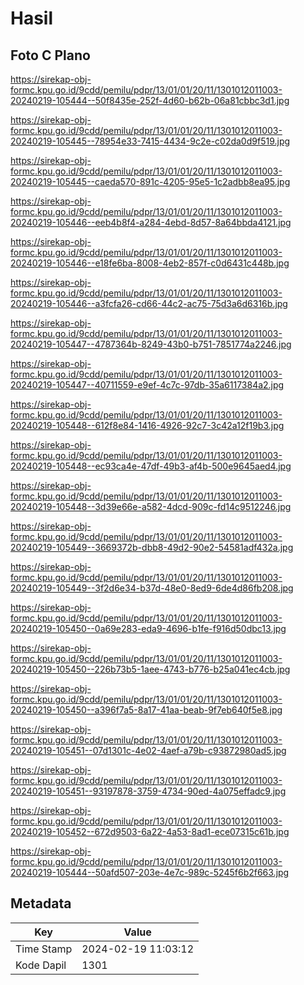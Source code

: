 # Hasil

## Foto C Plano

https://sirekap-obj-formc.kpu.go.id/9cdd/pemilu/pdpr/13/01/01/20/11/1301012011003-20240219-105444--50f8435e-252f-4d60-b62b-06a81cbbc3d1.jpg

https://sirekap-obj-formc.kpu.go.id/9cdd/pemilu/pdpr/13/01/01/20/11/1301012011003-20240219-105445--78954e33-7415-4434-9c2e-c02da0d9f519.jpg

https://sirekap-obj-formc.kpu.go.id/9cdd/pemilu/pdpr/13/01/01/20/11/1301012011003-20240219-105445--caeda570-891c-4205-95e5-1c2adbb8ea95.jpg

https://sirekap-obj-formc.kpu.go.id/9cdd/pemilu/pdpr/13/01/01/20/11/1301012011003-20240219-105446--eeb4b8f4-a284-4ebd-8d57-8a64bbda4121.jpg

https://sirekap-obj-formc.kpu.go.id/9cdd/pemilu/pdpr/13/01/01/20/11/1301012011003-20240219-105446--e18fe6ba-8008-4eb2-857f-c0d6431c448b.jpg

https://sirekap-obj-formc.kpu.go.id/9cdd/pemilu/pdpr/13/01/01/20/11/1301012011003-20240219-105446--a3fcfa26-cd66-44c2-ac75-75d3a6d6316b.jpg

https://sirekap-obj-formc.kpu.go.id/9cdd/pemilu/pdpr/13/01/01/20/11/1301012011003-20240219-105447--4787364b-8249-43b0-b751-7851774a2246.jpg

https://sirekap-obj-formc.kpu.go.id/9cdd/pemilu/pdpr/13/01/01/20/11/1301012011003-20240219-105447--40711559-e9ef-4c7c-97db-35a6117384a2.jpg

https://sirekap-obj-formc.kpu.go.id/9cdd/pemilu/pdpr/13/01/01/20/11/1301012011003-20240219-105448--612f8e84-1416-4926-92c7-3c42a12f19b3.jpg

https://sirekap-obj-formc.kpu.go.id/9cdd/pemilu/pdpr/13/01/01/20/11/1301012011003-20240219-105448--ec93ca4e-47df-49b3-af4b-500e9645aed4.jpg

https://sirekap-obj-formc.kpu.go.id/9cdd/pemilu/pdpr/13/01/01/20/11/1301012011003-20240219-105448--3d39e66e-a582-4dcd-909c-fd14c9512246.jpg

https://sirekap-obj-formc.kpu.go.id/9cdd/pemilu/pdpr/13/01/01/20/11/1301012011003-20240219-105449--3669372b-dbb8-49d2-90e2-54581adf432a.jpg

https://sirekap-obj-formc.kpu.go.id/9cdd/pemilu/pdpr/13/01/01/20/11/1301012011003-20240219-105449--3f2d6e34-b37d-48e0-8ed9-6de4d86fb208.jpg

https://sirekap-obj-formc.kpu.go.id/9cdd/pemilu/pdpr/13/01/01/20/11/1301012011003-20240219-105450--0a69e283-eda9-4696-b1fe-f916d50dbc13.jpg

https://sirekap-obj-formc.kpu.go.id/9cdd/pemilu/pdpr/13/01/01/20/11/1301012011003-20240219-105450--226b73b5-1aee-4743-b776-b25a041ec4cb.jpg

https://sirekap-obj-formc.kpu.go.id/9cdd/pemilu/pdpr/13/01/01/20/11/1301012011003-20240219-105450--a396f7a5-8a17-41aa-beab-9f7eb640f5e8.jpg

https://sirekap-obj-formc.kpu.go.id/9cdd/pemilu/pdpr/13/01/01/20/11/1301012011003-20240219-105451--07d1301c-4e02-4aef-a79b-c93872980ad5.jpg

https://sirekap-obj-formc.kpu.go.id/9cdd/pemilu/pdpr/13/01/01/20/11/1301012011003-20240219-105451--93197878-3759-4734-90ed-4a075effadc9.jpg

https://sirekap-obj-formc.kpu.go.id/9cdd/pemilu/pdpr/13/01/01/20/11/1301012011003-20240219-105452--672d9503-6a22-4a53-8ad1-ece07315c61b.jpg

https://sirekap-obj-formc.kpu.go.id/9cdd/pemilu/pdpr/13/01/01/20/11/1301012011003-20240219-105444--50afd507-203e-4e7c-989c-5245f6b2f663.jpg


## Metadata

| Key        | Value               |
| ---------- | ------------------- |
| Time Stamp | 2024-02-19 11:03:12 |
| Kode Dapil | 1301                |




